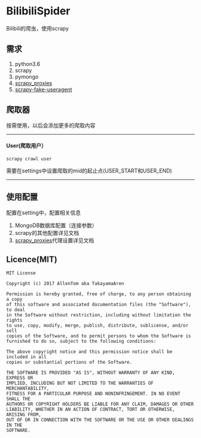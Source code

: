# BilibiliSpider
Bilibili的爬虫，使用scrapy
## 需求
1. python3.6
2. scrapy
3. pymongo
4. [scrapy_proxies](https://github.com/aivarsk/scrapy-proxies)
5. [scrapy-fake-useragent](https://github.com/alecxe/scrapy-fake-useragent)
## 爬取器
按需使用，以后会添加更多的爬取内容

*****
#### User(爬取用户）
```
scrapy crawl user
```
需要在settings中设置爬取的mid的起止点(USER_START和USER_END)
*****
## 使用配置
配置在setting中，配置相关信息
1. MongoDB数据库配置（连接参数）
2. scrapy的其他配置详见文档
3. [scrapy_proxies](https://github.com/aivarsk/scrapy-proxies)代理设置详见文档
## Licence(MIT)
```
MIT License

Copyright (c) 2017 AllenTom aka TakayamaAren

Permission is hereby granted, free of charge, to any person obtaining a copy
of this software and associated documentation files (the "Software"), to deal
in the Software without restriction, including without limitation the rights
to use, copy, modify, merge, publish, distribute, sublicense, and/or sell
copies of the Software, and to permit persons to whom the Software is
furnished to do so, subject to the following conditions:

The above copyright notice and this permission notice shall be included in all
copies or substantial portions of the Software.

THE SOFTWARE IS PROVIDED "AS IS", WITHOUT WARRANTY OF ANY KIND, EXPRESS OR
IMPLIED, INCLUDING BUT NOT LIMITED TO THE WARRANTIES OF MERCHANTABILITY,
FITNESS FOR A PARTICULAR PURPOSE AND NONINFRINGEMENT. IN NO EVENT SHALL THE
AUTHORS OR COPYRIGHT HOLDERS BE LIABLE FOR ANY CLAIM, DAMAGES OR OTHER
LIABILITY, WHETHER IN AN ACTION OF CONTRACT, TORT OR OTHERWISE, ARISING FROM,
OUT OF OR IN CONNECTION WITH THE SOFTWARE OR THE USE OR OTHER DEALINGS IN THE
SOFTWARE.
```
